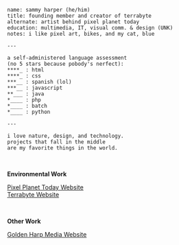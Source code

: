 ```
name: sammy harper (he/him)
title: founding member and creator of terrabyte
alternate: artist behind pixel planet today
education: multimedia, IT, visual comm. & design (UNK)
notes: i like pixel art, bikes, and my cat, blue

---

a self-administered language assessment
(no 5 stars because pobody's nerfect):
****_ : html
****_ : css
***__ : spanish (lol)
***__ : javascript
**___ : java
*____ : php
*____ : batch
*____ : python

---

i love nature, design, and technology.
projects that fall in the middle
are my favorite things in the world.

```

<br>

__Environmental Work__

[Pixel Planet Today Website](https://pixelplanettoday.com)<br>
[Terrabyte Website](https://terrabyte.eco)

<br>

__Other Work__

[Golden Harp Media Website](https://goldenharpmedia.com)
